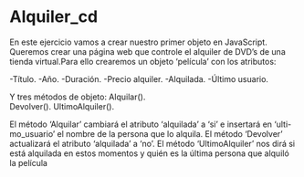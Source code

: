 # Alquiler_cd

En este ejercicio vamos a crear nuestro primer objeto en JavaScript.
Queremos crear una página web que controle el alquiler de DVD’s de una tienda virtual.Para ello crearemos un objeto ‘película’ con los atributos:

-Título.
-Año.
-Duración.
-Precio alquiler.
-Alquilada.
-Último usuario.

Y tres métodos de objeto:
Alquilar().  
Devolver().
UltimoAlquiler().

El método ‘Alquilar’ cambiará el atributo ‘alquilada’ a ‘si’ e insertará en ‘ulti-mo_usuario’ el nombre de la persona que lo alquila.
El método ‘Devolver’ actualizará el atributo ‘alquilada’ a ‘no’.
El método ‘UltimoAlquiler’ nos dirá si está alquilada en estos momentos y quién es la última persona que alquiló la película
